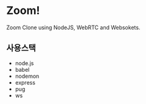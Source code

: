 # Zoom!
Zoom Clone using NodeJS, WebRTC and Websokets.

## 사용스택
- node.js
- babel
- nodemon
- express
- pug
- ws